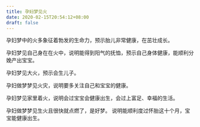 ```yaml
---
title: 孕妇梦见火
date: 2020-02-15T20:54:12+08:00
draft: false
---
```


孕妇梦中的火多象征着勃发的生命力，预示胎儿非常健康，在茁壮成长。

孕妇梦见自己身在在火中，说明能得到阳气的抚恤，预示自己身体健康，能顺利分娩产出宝宝。

孕妇梦见大火，预示会生儿子。

孕妇做梦梦见火灾，说明要多关注自己和宝宝的健康。

孕妇梦见家里着火，说明会过宝宝会健康出生，会过上富足、幸福的生活。

孕妇做梦梦见生火且很快就点燃了，是好梦。
说明能顺利度过怀胎这十个月，宝宝能健康出生。
